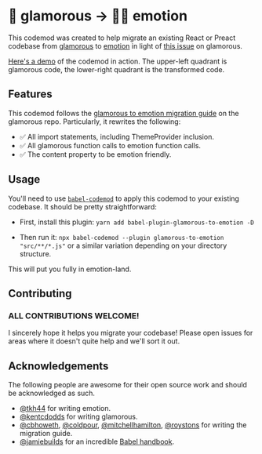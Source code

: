# 💄 glamorous  → 👩‍🎤 emotion
This codemod was created to help migrate an existing React or Preact codebase from [glamorous](https://github.com/paypal/glamorous) to [emotion](https://github.com/emotion-js/emotion) in light of [this issue](https://github.com/paypal/glamorous/issues/419) on glamorous.

[Here's a demo](https://astexplorer.net/#/gist/7bc4771564a12c9f93c4904b3934aa1c/latest) of the codemod in action. The upper-left quadrant is glamorous code, the lower-right quadrant is the transformed code.

## Features
This codemod follows the [glamorous to emotion migration guide](https://github.com/paypal/glamorous/blob/master/other/EMOTION_MIGRATION.md) on the glamorous repo. Particularly, it rewrites the following:

- ✅ All import statements, including ThemeProvider inclusion.
- ✅ All glamorous function calls to emotion function calls.
- ✅ The content property to be emotion friendly.

## Usage
You'll need to use [`babel-codemod`](https://github.com/square/babel-codemod) to apply this codemod to your existing codebase. It should be pretty straightforward:

- First, install this plugin: `yarn add babel-plugin-glamorous-to-emotion -D`

- Then run it: `npx babel-codemod --plugin glamorous-to-emotion "src/**/*.js"` or a similar variation depending on your directory structure.

This will put you fully in emotion-land.

## Contributing
### ALL CONTRIBUTIONS WELCOME!
I sincerely hope it helps you migrate your codebase! Please open issues for areas where it doesn't quite help and we'll sort it out.

## Acknowledgements
The following people are awesome for their open source work and should be acknowledged as such.

- [@tkh44](https://github.com/tkh44) for writing emotion.
- [@kentcdodds](https://github.com/kentcdodds) for writing glamorous.
- [@cbhoweth](https://github.com/cbhoweth), [@coldpour](https://github.com/coldpour), [@mitchellhamilton](https://github.com/mitchellhamilton), [@roystons](https://github.com/roystons) for writing the migration guide.
- [@jamiebuilds](https://github.com/jamiebuilds) for an incredible [Babel handbook](https://github.com/jamiebuilds/babel-handbook/blob/master/README.md).

